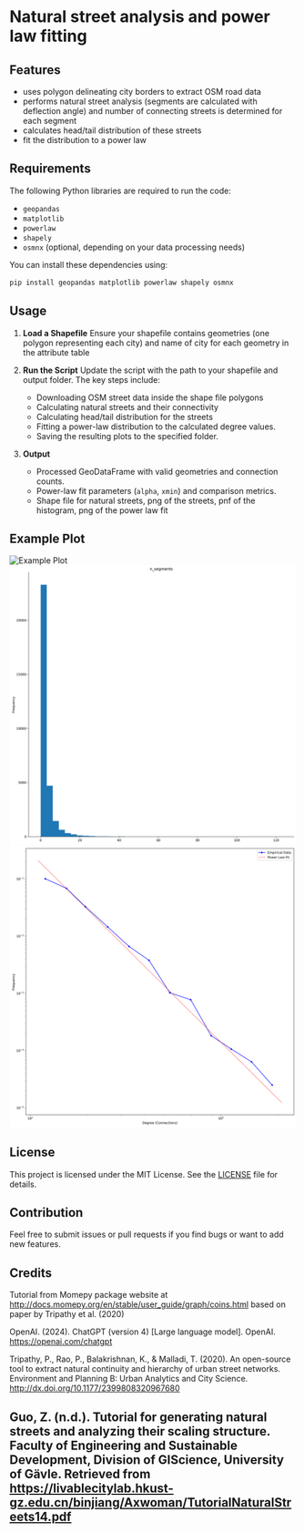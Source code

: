 # Natural street analysis and power law fitting 


## Features

- uses polygon delineating city borders to extract OSM road data
- performs natural street analysis (segments are calculated with deflection angle) and number of connecting streets is determined for each segment
- calculates head/tail distribution of these streets
- fit the distribution to a power law

## Requirements

The following Python libraries are required to run the code:

- `geopandas`
- `matplotlib`
- `powerlaw`
- `shapely`
- `osmnx` (optional, depending on your data processing needs)

You can install these dependencies using:

```bash
pip install geopandas matplotlib powerlaw shapely osmnx
```

## Usage

1. **Load a Shapefile**
   Ensure your shapefile contains geometries (one polygon representing each city) and name of city for each geometry in the attribute table

2. **Run the Script**
   Update the script with the path to your shapefile and output folder. The key steps include:

   - Downloading OSM street data inside the shape file polygons
   - Calculating natural streets and their connectivity
   - Calculating head/tail distribution for the streets
   - Fitting a power-law distribution to the calculated degree values.
   - Saving the resulting plots to the specified folder.

3. **Output**
   - Processed GeoDataFrame with valid geometries and connection counts.
   - Power-law fit parameters (`alpha`, `xmin`) and comparison metrics.
   - Shape file for natural streets, png of the streets, pnf of the histogram, png of the power law fit

## Example Plot

![Example Plot](figure_0.png)
![Example Plot](histogram_0.png)
![Example Plot](power_Yogyakarta.png)

## License

This project is licensed under the MIT License. See the [LICENSE](LICENSE) file for details.

## Contribution

Feel free to submit issues or pull requests if you find bugs or want to add new features.

## Credits

Tutorial from Momepy package website at http://docs.momepy.org/en/stable/user_guide/graph/coins.html based on paper by Tripathy et al. (2020)

OpenAI. (2024). ChatGPT (version 4) [Large language model]. OpenAI. https://openai.com/chatgpt

Tripathy, P., Rao, P., Balakrishnan, K., & Malladi, T. (2020). An open-source tool to extract natural continuity and hierarchy of urban street networks. Environment and Planning B: Urban Analytics and City Science. http://dx.doi.org/10.1177/2399808320967680

Guo, Z. (n.d.). Tutorial for generating natural streets and analyzing their scaling structure. Faculty of Engineering and Sustainable Development, Division of GIScience, University of Gävle. Retrieved from https://livablecitylab.hkust-gz.edu.cn/binjiang/Axwoman/TutorialNaturalStreets14.pdf
---

